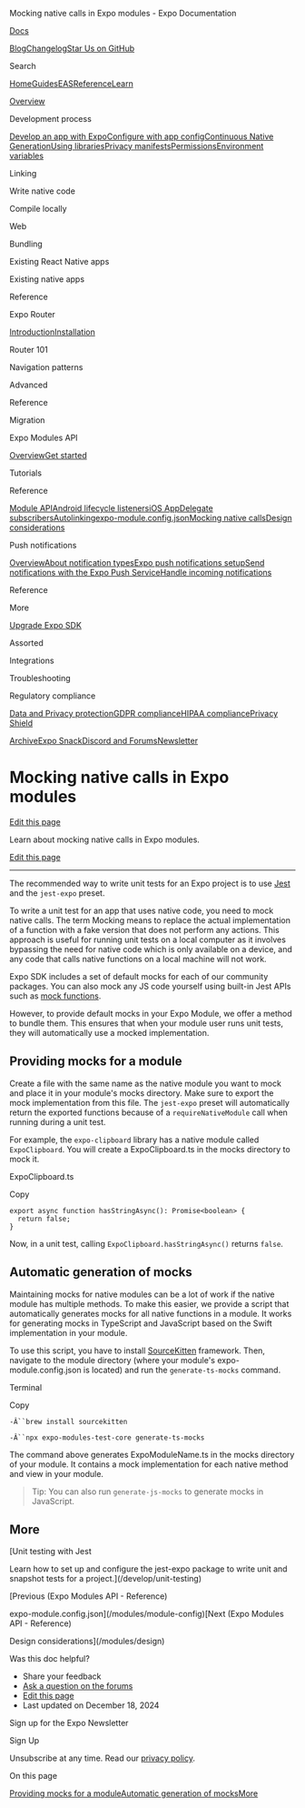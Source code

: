 Mocking native calls in Expo modules - Expo Documentation

[Docs](/)

[Blog](https://expo.dev/blog)[Changelog](https://expo.dev/changelog)[Star Us on GitHub](https://github.com/expo/expo)

Search

[Home](/)[Guides](/guides/overview)[EAS](/eas)[Reference](/versions/latest)[Learn](/tutorial/overview)

[Overview](/guides/overview)

Development process

[Develop an app with Expo](/workflow/overview)[Configure with app config](/workflow/configuration)[Continuous Native Generation](/workflow/continuous-native-generation)[Using libraries](/workflow/using-libraries)[Privacy manifests](/guides/apple-privacy)[Permissions](/guides/permissions)[Environment variables](/guides/environment-variables)

Linking

Write native code

Compile locally

Web

Bundling

Existing React Native apps

Existing native apps

Reference

Expo Router

[Introduction](/router/introduction)[Installation](/router/installation)

Router 101

Navigation patterns

Advanced

Reference

Migration

Expo Modules API

[Overview](/modules/overview)[Get started](/modules/get-started)

Tutorials

Reference

[Module API](/modules/module-api)[Android lifecycle listeners](/modules/android-lifecycle-listeners)[iOS AppDelegate subscribers](/modules/appdelegate-subscribers)[Autolinking](/modules/autolinking)[expo-module.config.json](/modules/module-config)[Mocking native calls](/modules/mocking)[Design considerations](/modules/design)

Push notifications

[Overview](/push-notifications/overview)[About notification types](/push-notifications/what-you-need-to-know)[Expo push notifications setup](/push-notifications/push-notifications-setup)[Send notifications with the Expo Push Service](/push-notifications/sending-notifications)[Handle incoming notifications](/push-notifications/receiving-notifications)

Reference

More

[Upgrade Expo SDK](/workflow/upgrading-expo-sdk-walkthrough)

Assorted

Integrations

Troubleshooting

Regulatory compliance

[Data and Privacy protection](/regulatory-compliance/data-and-privacy-protection)[GDPR compliance](/regulatory-compliance/gdpr)[HIPAA compliance](/regulatory-compliance/hipaa)[Privacy Shield](/regulatory-compliance/privacy-shield)

[Archive](/archive)[Expo Snack](https://snack.expo.dev)[Discord and Forums](https://chat.expo.dev)[Newsletter](https://expo.dev/mailing-list/signup)

Mocking native calls in Expo modules
====================================

[Edit this page](https://github.com/expo/expo/edit/main/docs/pages/modules/mocking.mdx)

Learn about mocking native calls in Expo modules.

[Edit this page](https://github.com/expo/expo/edit/main/docs/pages/modules/mocking.mdx)

---

The recommended way to write unit tests for an Expo project is to use [Jest](https://jestjs.io/) and the `jest-expo` preset.

To write a unit test for an app that uses native code, you need to mock native calls.
The term Mocking means to replace the actual implementation of a function with a fake version that does not perform any actions. This approach is useful for running unit tests on a local computer as it involves bypassing the need for native code which is only available on a device, and any code that calls native functions on a local machine will not work.

Expo SDK includes a set of default mocks for each of our community packages. You can also mock any JS code yourself using built-in Jest APIs such as [mock functions](https://jestjs.io/docs/mock-functions).

However, to provide default mocks in your Expo Module, we offer a method to bundle them. This ensures that when your module user runs unit tests, they will automatically use a mocked implementation.

Providing mocks for a module
----------------------------

Create a file with the same name as the native module you want to mock and place it in your module's mocks directory. Make sure to export the mock implementation from this file.
The `jest-expo` preset will automatically return the exported functions because of a `requireNativeModule` call when running during a unit test.

For example, the `expo-clipboard` library has a native module called `ExpoClipboard`. You will create a ExpoClipboard.ts in the mocks directory to mock it.

ExpoClipboard.ts

Copy

```
export async function hasStringAsync(): Promise<boolean> {
  return false;
}

```

Now, in a unit test, calling `ExpoClipboard.hasStringAsync()` returns `false`.

Automatic generation of mocks
-----------------------------

Maintaining mocks for native modules can be a lot of work if the native module has multiple methods. To make this easier, we provide a script that automatically generates mocks for all native functions in a module.
It works for generating mocks in TypeScript and JavaScript based on the Swift implementation in your module.

To use this script, you have to install [SourceKitten](https://github.com/jpsim/SourceKitten) framework. Then, navigate to the module directory (where your module's expo-module.config.json is located) and run the `generate-ts-mocks` command.

Terminal

Copy

`-Â``brew install sourcekitten`

`-Â``npx expo-modules-test-core generate-ts-mocks`

The command above generates ExpoModuleName.ts in the mocks directory of your module. It contains a mock implementation for each native method and view in your module.

> Tip: You can also run `generate-js-mocks` to generate mocks in JavaScript.

More
----

[Unit testing with Jest

Learn how to set up and configure the jest-expo package to write unit and snapshot tests for a project.](/develop/unit-testing)

[Previous (Expo Modules API - Reference)

expo-module.config.json](/modules/module-config)[Next (Expo Modules API - Reference)

Design considerations](/modules/design)

Was this doc helpful?

* Share your feedback
* [Ask a question on the forums](https://chat.expo.dev/)
* [Edit this page](https://github.com/expo/expo/edit/main/docs/pages/modules/mocking.mdx)
* Last updated on December 18, 2024

Sign up for the Expo Newsletter

Sign Up

Unsubscribe at any time. Read our [privacy policy](https://expo.dev/privacy).

On this page

[Providing mocks for a module](/modules/mocking/#providing-mocks-for-a-module)[Automatic generation of mocks](/modules/mocking/#automatic-generation-of-mocks)[More](/modules/mocking/#more)